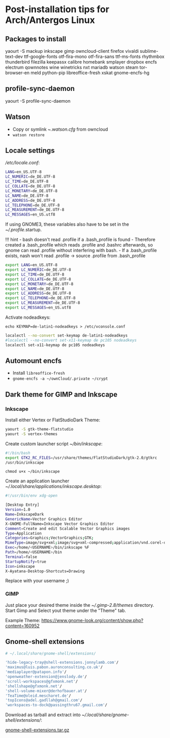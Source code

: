 # Post-installation tips for Arch/Antergos Linux


## Packages to install

yaourt -S mackup inkscape gimp owncloud-client firefox vivaldi sublime-text-dev ttf-google-fonts otf-fira-mono otf-fira-sans ttf-ms-fonts rhythmbox thunderbird filezilla keepassx calibre homebank smplayer dropbox encfs electrum qownnotes wine winetricks nxt mariadb watson steam tor-browser-en meld python-pip libreoffice-fresh xskat gnome-encfs-hg


## profile-sync-daemon

yaourt -S profile-sync-daemon


## Watson 

- Copy or symlink _~.watson.cfg_ from owncloud
- `watson restore` 


## Locale settings

_/etc/locale.conf_:

```bash
LANG=en_US.UTF-8
LC_NUMERIC=de_DE.UTF-8
LC_TIME=de_DE.UTF-8
LC_COLLATE=de_DE.UTF-8
LC_MONETARY=de_DE.UTF-8
LC_NAME=de_DE.UTF-8
LC_ADDRESS=de_DE.UTF-8
LC_TELEPHONE=de_DE.UTF-8
LC_MEASUREMENT=de_DE.UTF-8
LC_MESSAGES=en_US.utf8
```

If using GNOME3, these variables also have to be set in the _~/.profile_.startup.

!!! hint
    - bash doesn't read .profile if a .bash_profile is found
    - Therefore created a .bash_profile which reads .profile and .bashrc afterwards, so gnome can read .profile without interfering with bash.
    - If a .bash_profile exists, nash won't read .profile -> source .profile from .bash_profile

```bash
export LANG=en_US.UTF-8
export LC_NUMERIC=de_DE.UTF-8
export LC_TIME=de_DE.UTF-8
export LC_COLLATE=de_DE.UTF-8
export LC_MONETARY=de_DE.UTF-8
export LC_NAME=de_DE.UTF-8
export LC_ADDRESS=de_DE.UTF-8
export LC_TELEPHONE=de_DE.UTF-8
export LC_MEASUREMENT=de_DE.UTF-8
export LC_MESSAGES=en_US.utf8
```



Activate nodeadkeys:

`echo KEYMAP=de-latin1-nodeadkeys > /etc/vconsole.conf`

```bash
localectl --no-convert set-keymap de-latin1-nodeadkeys
#localectl --no-convert set-x11-keymap de pc105 nodeadkeys
localectl set-x11-keymap de pc105 nodeadkeys
```


## Automount encfs

- Install `libreoffice-fresh`
- `gnome-encfs -a ~/ownCloud/.private ~/crypt`


## Dark theme for GIMP and Inkscape

### Inkscape

Install either Vertex or FlatStudioDark Theme:

```sh
yaourt -S gtk-theme-flatstudio
yaourt -S vertex-themes
```

Create custom launcher script _~/bin/inkscape_:

```bash
#!/bin/bash
export GTK2_RC_FILES=/usr/share/themes/FlatStudioDark/gtk-2.0/gtkrc 
/usr/bin/inkscape
```


`chmod u+x ~/bin/inkscape`

Create an application launcher _~/.local/share/applications/inkscape.desktop_:

```bash
#!/usr/bin/env xdg-open

[Desktop Entry]
Version=1.0
Name=InkscapeDark
GenericName=Vector Graphics Editor
X-GNOME-FullName=Inkscape Vector Graphics Editor
Comment=Create and edit Scalable Vector Graphics images
Type=Application
Categories=Graphics;VectorGraphics;GTK;
MimeType=image/svg+xml;image/svg+xml-compressed;application/vnd.corel-draw;application/pdf;application/postscript;image/x-eps;application/illustrator;
Exec=/home/<USERNAME>/bin/inkscape %F 
Path=/home/<USERNAME>/bin
Terminal=false
StartupNotify=true
Icon=inkscape
X-Ayatana-Desktop-Shortcuts=Drawing
```

Replace <USERNAME> with your username ;)

### GIMP

Just place your desired theme inside the _~/.gimp-2.8/themes_ directory. Start Gimp and Select yout theme under the "Theme" tab.

Example Theme: https://www.gnome-look.org/content/show.php?content=160952

## Gnome-shell extensions

```bash
# ~/.local/share/gnome-shell/extensions/

'hide-legacy-tray@shell-extensions.jonnylamb.com'/
'maximus@luis.pabon.auronconsulting.co.uk'/
'mediaplayer@patapon.info'/
'openweather-extension@jenslody.de'/
'scroll-workspaces@gfxmonk.net'/
'shellshape@gfxmonk.net'/
'shell-volume-mixer@derhofbauer.at'/
'TeaTime@oleid.mescharet.de'/
'topIcons@adel.gadllah@gmail.com'/
'workspaces-to-dock@passingthru67.gmail.com'/
```

Download as tarball and extract into _~/.local/share/gnome-shell/extensions/_:

[gnome-shell-extensions.tar.gz](gnome-shell-extensions.tar.gz)

